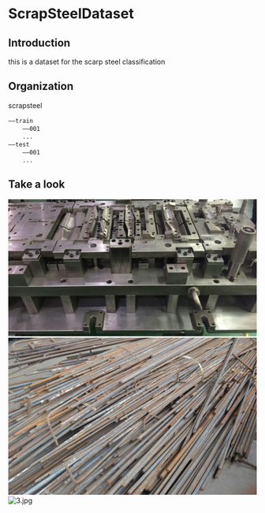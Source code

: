 # ScrapSteelDataset

## Introduction
this is a dataset for the scarp steel classification

## Organization
scrapsteel

    ——train
        ——001
        ...
    ——test
        ——001
        ...

## Take a look
![1.jpg](https://github.com/flashszn/ScrapSteelDataset/blob/master/scrapsteel/train/000/000-12.jpg?raw=true)
![2.jpg](https://github.com/flashszn/ScrapSteelDataset/blob/master/scrapsteel/train/002/002-11.jpg?raw=true)
![3.jpg](https://github.com/flashszn/ScrapSteelDataset/blob/master/scrapsteel/train/004/003-12.jpg?raw=true)

